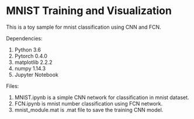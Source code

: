 # MNIST Training and Visualization
This is a toy sample for mnist classification using CNN and FCN. 

Dependencies:
 1. Python 3.6
 2. Pytorch 0.4.0 
 3. matplotlib 2.2.2
 4. numpy 1.14.3
 5. Jupyter Notebook


Files:
 1. MNIST.ipynb is a simple CNN network for classification in mnist dataset.   
 2. FCN.ipynb is mnist number classification using FCN network.   
 3. mnist_module.mat is .mat file to save the training CNN model.   

